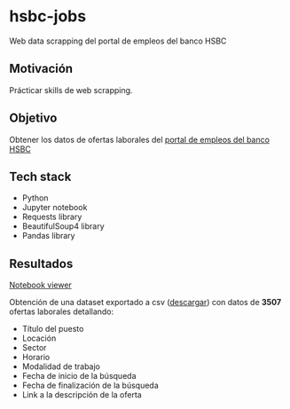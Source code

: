 # hsbc-jobs

Web data scrapping del portal de empleos del banco HSBC

## Motivación

Prácticar skills de web scrapping.

## Objetivo

Obtener los datos de ofertas laborales del [portal de empleos del banco HSBC](https://mycareer.hsbc.com/en_GB/external/SearchJobs/)

## Tech stack

- Python
- Jupyter notebook
- Requests library
- BeautifulSoup4 library
- Pandas library

## Resultados

[Notebook viewer](https://nbviewer.org/github/yagopajarino/hsbc-jobs/blob/main/hsbc_data_mining.ipynb)

Obtención de una dataset exportado a csv ([descargar](./hsbc_jobs_data.csv)) con datos de **3507** ofertas laborales detallando:
- Título del puesto
- Locación
- Sector
- Horario
- Modalidad de trabajo
- Fecha de inicio de la búsqueda
- Fecha de finalización de la búsqueda
- Link a la descripción de la oferta
